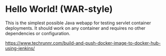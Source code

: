 Hello World! (WAR-style)
===============

This is the simplest possible Java webapp for testing servlet container deployments.  It should work on any container and requires no other dependencies or configuration.

https://www.techrunnr.com/build-and-push-docker-image-to-docker-hub-using-jenkins/
